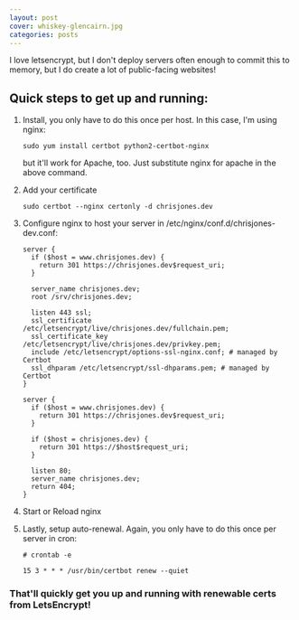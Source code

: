 ```yaml
---
layout: post
cover: whiskey-glencairn.jpg
categories: posts
---
```


I love letsencrypt, but I don't deploy servers often enough to commit this to memory, but I do create a lot of public-facing websites!

## Quick steps to get up and running:

1. Install, you only have to do this once per host. In this case, I'm using nginx:

   ```sudo yum install certbot python2-certbot-nginx```
   
   but it'll work for Apache, too. Just substitute nginx for apache in the above command.


2. Add your certificate

   ```sudo certbot --nginx certonly -d chrisjones.dev```
  

3. Configure nginx to host your server in /etc/nginx/conf.d/chrisjones-dev.conf:

	```
	server {
	  if ($host = www.chrisjones.dev) {
	    return 301 https://chrisjones.dev$request_uri;
	  }

	  server_name chrisjones.dev;
	  root /srv/chrisjones.dev;

	  listen 443 ssl;
	  ssl_certificate /etc/letsencrypt/live/chrisjones.dev/fullchain.pem; 
	  ssl_certificate_key /etc/letsencrypt/live/chrisjones.dev/privkey.pem;
	  include /etc/letsencrypt/options-ssl-nginx.conf; # managed by Certbot
	  ssl_dhparam /etc/letsencrypt/ssl-dhparams.pem; # managed by Certbot
	}

	server {
	  if ($host = www.chrisjones.dev) {
	    return 301 https://chrisjones.dev$request_uri;
	  }

	  if ($host = chrisjones.dev) {
	    return 301 https://$host$request_uri;
	  } 

	  listen 80;
	  server_name chrisjones.dev;
	  return 404;
	}
	```


4. Start or Reload nginx

5. Lastly, setup auto-renewal. Again, you only have to do this once per server in cron:

   ```
   # crontab -e

   15 3 * * * /usr/bin/certbot renew --quiet
   ```

### That'll quickly get you up and running with renewable certs from LetsEncrypt!

